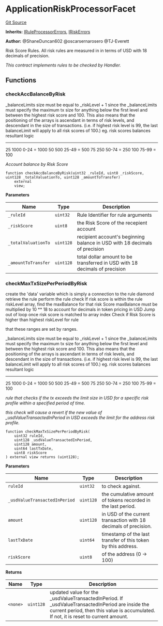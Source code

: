 # ApplicationRiskProcessorFacet
[Git Source](https://github.com/thrackle-io/Tron_Internal/blob/1967bc8c4a91d28c4a17e06555cea67921b90fa3/src/economic/ruleProcessor/ApplicationRiskProcessorFacet.sol)

**Inherits:**
[IRuleProcessorErrors](/src/interfaces/IErrors.sol/interface.IRuleProcessorErrors.md), [IRiskErrors](/src/interfaces/IErrors.sol/interface.IRiskErrors.md)

**Author:**
@ShaneDuncan602 @oscarsernarosero @TJ-Everett

Risk Score Rules. All risk rules are measured in
in terms of USD with 18 decimals of precision.

*This contract implements rules to be checked by Handler.*


## Functions
### checkAccBalanceByRisk

_balanceLimits size must be equal to _riskLevel + 1 since the _balanceLimits must
specify the maximum tx size for anything below the first level and between the highest risk score and 100. This also
means that the positioning of the arrays is ascendant in terms of risk levels, and
descendant in the size of transactions. (i.e. if highest risk level is 99, the last balanceLimit
will apply to all risk scores of 100.)
eg.
risk scores      balances         resultant logic
-----------      --------         ---------------
25             1000            0-24  =  1000
50              500            25-49 =   500
75              250            50-74 =   250
                100            75-99 =   100

*Account balance by Risk Score*


```solidity
function checkAccBalanceByRisk(uint32 _ruleId, uint8 _riskScore, uint128 _totalValuationTo, uint128 _amountToTransfer)
    external
    view;
```
**Parameters**

|Name|Type|Description|
|----|----|-----------|
|`_ruleId`|`uint32`|Rule Identifier for rule arguments|
|`_riskScore`|`uint8`|the Risk Score of the recepient account|
|`_totalValuationTo`|`uint128`|recipient account's beginning balance in USD with 18 decimals of precision|
|`_amountToTransfer`|`uint128`|total dollar amount to be transferred in USD with 18 decimals of precision|


### checkMaxTxSizePerPeriodByRisk

create the 'data' variable which is simply a connection to the rule diamond
retrieve the rule
perform the rule check
If risk score is within the rule riskLevel array, find the maxBalance for that risk Score
maxBalance must be multiplied by 10 ** 18 to account for decimals in token pricing in USD
Jump out of loop once risk score is matched to array index
Check if Risk Score is higher than highest riskLevel for rule

that these ranges are set by ranges.

_balanceLimits size must be equal to _riskLevel + 1 since the _balanceLimits must
specify the maximum tx size for anything below the first level and between the highest risk score and 100. This also
means that the positioning of the arrays is ascendant in terms of risk levels, and
descendant in the size of transactions. (i.e. if highest risk level is 99, the last balanceLimit
will apply to all risk scores of 100.)
eg.
risk scores      balances         resultant logic
-----------      --------         ---------------
25             1000            0-24  =  1000
50              500            25-49 =   500
75              250            50-74 =   250
                100            75-99 =   100

*rule that checks if the tx exceeds the limit size in USD for a specific risk profile
within a specified period of time.*

*this check will cause a revert if the new value of _usdValueTransactedInPeriod in USD exceeds
the limit for the address risk profile.*


```solidity
function checkMaxTxSizePerPeriodByRisk(
    uint32 ruleId,
    uint128 _usdValueTransactedInPeriod,
    uint128 amount,
    uint64 lastTxDate,
    uint8 riskScore
) external view returns (uint128);
```
**Parameters**

|Name|Type|Description|
|----|----|-----------|
|`ruleId`|`uint32`|to check against.|
|`_usdValueTransactedInPeriod`|`uint128`|the cumulative amount of tokens recorded in the last period.|
|`amount`|`uint128`|in USD of the current transaction with 18 decimals of precision.|
|`lastTxDate`|`uint64`|timestamp of the last transfer of this token by this address.|
|`riskScore`|`uint8`|of the address (0 -> 100)|

**Returns**

|Name|Type|Description|
|----|----|-----------|
|`<none>`|`uint128`|updated value for the _usdValueTransactedInPeriod. If _usdValueTransactedInPeriod are inside the current period, then this value is accumulated. If not, it is reset to current amount.|


